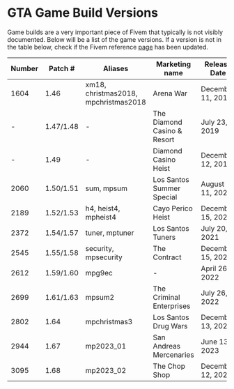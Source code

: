 # GTA Game Build Versions

Game builds are a very important piece of Fivem that typically is not visibly documented. Below will be a list of the game versions. If a version is not in the table below, check if the Fivem reference [page](https://docs.fivem.net/docs/server-manual/server-commands/#sv_enforcegamebuild-build) has been updated.

| Number | Patch # | Aliases | Marketing name | Release Date | Release Notes |
|--|--|--|--|--|--|
| 1604 | 1.46 | xm18, christmas2018, mpchristmas2018 | Arena War | December 11, 2018 | [Notes](https://support.rockstargames.com/articles/360013468874/GTAV-Title-Update-1-46-Notes-PS4-Xbox-One-PC) |
| - | 1.47/1.48 | - | The Diamond Casino & Resort | July 23, 2019 | [Notes](https://support.rockstargames.com/articles/360030123414/GTAV-Title-Update-1-47-Notes-PS4-Xbox-One-PC) |
| - | 1.49 | - | Diamond Casino Heist | December 12, 2019 | [Notes](https://support.rockstargames.com/articles/360040360333/GTAV-Title-Update-1-49-Notes-PS4-Xbox-One-PC) |
| 2060 | 1.50/1.51 | sum, mpsum | Los Santos Summer Special | August 11, 2020 | [Notes](https://support.rockstargames.com/articles/360052857133/GTA-Title-Update-1-50-Notes-PS4-Xbox-One-PC) |
| 2189 | 1.52/1.53 | h4, heist4, mpheist4 | Cayo Perico Heist | December 15, 2020 | [Notes](https://support.rockstargames.com/articles/360058871554/GTAV-Title-Update-1-52-Notes-PS4-Xbox-One-PC) |
| 2372 | 1.54/1.57 | tuner, mptuner | Los Santos Tuners | July 20, 2021 | [Notes](https://support.rockstargames.com/articles/4403962558995/GTAV-Title-Update-1-54-Notes-PS4-Xbox-One-PC) |
| 2545 | 1.55/1.58 | security, mpsecurity | The Contract | December 15, 2021 | [Notes](https://support.rockstargames.com/articles/4412795582227/GTAV-Title-Update-1-55-Notes-PS4-Xbox-One-PC) |
| 2612 | 1.59/1.60 | mpg9ec | - | April 26, 2022 | - |
| 2699 | 1.61/1.63 | mpsum2 | The Criminal Enterprises | July 26, 2022 | [Notes](https://support.rockstargames.com/articles/8090412952339/GTAV-Title-Update-1-61-Notes-PS4-PS5-Xbox-One-Xbox-Series-X-S-PC) |
| 2802 | 1.64 | mpchristmas3 | Los Santos Drug Wars | December 13, 2022 | [Notes](https://support.rockstargames.com/articles/12105333167379/GTAV-Title-Update-1-64-Notes-PS5-PS4-Xbox-Series-X-S-Xbox-One-PC) |
| 2944 | 1.67 | mp2023_01 | San Andreas Mercenaries | June 13, 2023 | [Notes](https://support.rockstargames.com/articles/17500669660563/GTAV-Title-Update-1-67-Notes-PS5-PS4-Xbox-Series-X-S-Xbox-One-PC) |
| 3095 | 1.68 | mp2023_02 | The Chop Shop | December 12, 2023 | [Notes](https://support.rockstargames.com/articles/23999650827411/GTAV-Title-Update-1-68-Notes-PS5-PS4-Xbox-Series-X-S-Xbox-One-PC) |
